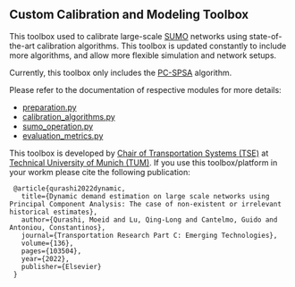 ## Custom Calibration and Modeling Toolbox

This toolbox used to calibrate large-scale [SUMO](https://sumo.dlr.de/docs/index.html) networks 
using state-of-the-art calibration algorithms. This toolbox is updated constantly 
to include more algorithms, and allow more flexible simulation and network setups.

Currently, this toolbox only includes the [PC-SPSA](https://www.sciencedirect.com/science/article/pii/S0968090X21004903) algorithm.

Please refer to the documentation of respective modules for more details:

 - [preparation.py](./preparation.html)
 - [calibration_algorithms.py](./calibration_algorithms.html)
 - [sumo_operation.py](./sumo_operation.html)
 - [evaluation_metrics.py](evaluation_metrics.html)

This toolbox is developed by [Chair of Transportation Systems (TSE)](https://www.mos.ed.tum.de/en/vvs/home/) at [Technical University of Munich (TUM)](https://www.tum.de/en/). 
If you use this toolbox/platform in your workm please cite the following publication:

     @article{qurashi2022dynamic,
       title={Dynamic demand estimation on large scale networks using Principal Component Analysis: The case of non-existent or irrelevant historical estimates},
       author={Qurashi, Moeid and Lu, Qing-Long and Cantelmo, Guido and Antoniou, Constantinos},
       journal={Transportation Research Part C: Emerging Technologies},
       volume={136},
       pages={103504},
       year={2022},
       publisher={Elsevier}
     }